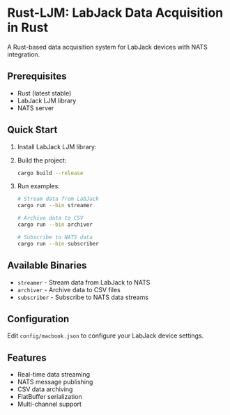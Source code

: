 # Rust-LJM: LabJack Data Acquisition in Rust

A Rust-based data acquisition system for LabJack devices with NATS integration.

## Prerequisites

- Rust (latest stable)
- LabJack LJM library
- NATS server

## Quick Start

1. Install LabJack LJM library:
2. Build the project:
   ```bash
   cargo build --release
   ```

3. Run examples:
   ```bash
   # Stream data from LabJack
   cargo run --bin streamer
   
   # Archive data to CSV
   cargo run --bin archiver
   
   # Subscribe to NATS data
   cargo run --bin subscriber
   ```

## Available Binaries

- `streamer` - Stream data from LabJack to NATS
- `archiver` - Archive data to CSV files
- `subscriber` - Subscribe to NATS data streams

## Configuration

Edit `config/macbook.json` to configure your LabJack device settings.

## Features

- Real-time data streaming
- NATS message publishing
- CSV data archiving
- FlatBuffer serialization
- Multi-channel support